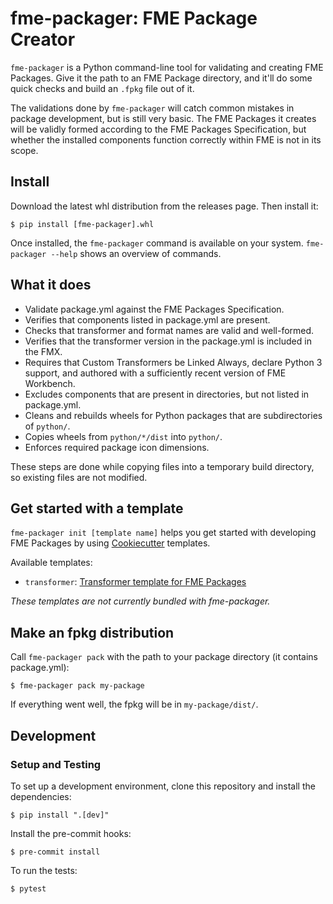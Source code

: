 # fme-packager: FME Package Creator

`fme-packager` is a Python command-line tool for validating and creating FME Packages.
Give it the path to an FME Package directory, and it'll do some quick checks
and build an `.fpkg` file out of it.

The validations done by `fme-packager` will catch common mistakes in package development,
but is still very basic. The FME Packages it creates will be
validly formed according to the FME Packages Specification,
but whether the installed components function correctly within FME is not in its scope.


## Install

Download the latest whl distribution from the releases page. Then install it:

```
$ pip install [fme-packager].whl
```

Once installed, the `fme-packager` command is available on your system.
`fme-packager --help` shows an overview of commands.


## What it does

* Validate package.yml against the FME Packages Specification.
* Verifies that components listed in package.yml are present.
* Checks that transformer and format names are valid and well-formed.
* Verifies that the transformer version in the package.yml is
  included in the FMX.
* Requires that Custom Transformers be Linked Always, declare Python 3 support,
  and authored with a sufficiently recent version of FME Workbench.
* Excludes components that are present in directories,
  but not listed in package.yml.
* Cleans and rebuilds wheels for Python packages that are subdirectories of `python/`.
* Copies wheels from `python/*/dist` into `python/`.
* Enforces required package icon dimensions.

These steps are done while copying files into a temporary build directory,
so existing files are not modified.


## Get started with a template

`fme-packager init [template name]` helps you get started with developing FME Packages by
using [Cookiecutter](https://cookiecutter.readthedocs.io/) templates.

Available templates:

* `transformer`: [Transformer template for FME Packages](https://github.com/safesoftware/fpkg-transformer-template)

_These templates are not currently bundled with fme-packager._


## Make an fpkg distribution

Call `fme-packager pack` with the path to your package directory (it contains package.yml):

```
$ fme-packager pack my-package
```

If everything went well, the fpkg will be in `my-package/dist/`.


## Development

### Setup and Testing

To set up a development environment, clone this repository and install the dependencies:

```
$ pip install ".[dev]"
```

Install the pre-commit hooks:

```
$ pre-commit install
```

To run the tests:

```
$ pytest
```
